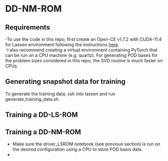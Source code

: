 # DD-NM-ROM

## Requirements
-To use the code in this repo, first create an Open-CE v1.7.2 with CUDA-11.4 for Lassen environment following the instructions [here](https://lc.llnl.gov/confluence/display/LC/2022/10/20/Open-CE+v1.7.2+with+CUDA-11.4+for+Lassen).  
-I also recommend creating a virtual environment containing PyTorch that can be run on a CPU machine (e.g. quartz).
For generating POD bases for the problem sizes considered in this repo, the SVD routine is much faster on CPUs. 

## Generating snapshot data for training
To generate the training data, ssh into lassen and run generate_training_data.sh

## Training a DD-LS-ROM

## Training a DD-NM-ROM
- Make sure the driver_LSROM notebook (see previous section) is run on the desired configuration using a CPU to store POD basis data. 
- 
